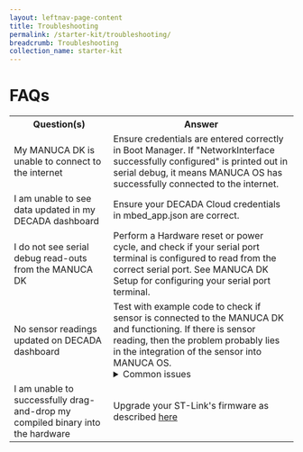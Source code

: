 ```yaml
---
layout: leftnav-page-content
title: Troubleshooting
permalink: /starter-kit/troubleshooting/
breadcrumb: Troubleshooting
collection_name: starter-kit
---
```


# FAQs

<table>
  <tr>
    <th>Question(s)</th>
    <th>Answer</th>
  </tr>
  <tr>
    <td>My MANUCA DK is unable to connect to the internet</td>
    <td>Ensure credentials are entered correctly in Boot Manager. If "NetworkInterface successfully configured" is printed out in serial debug, it means MANUCA OS has successfully connected to the internet.</td>
  </tr>
  <tr>
    <td>I am unable to see data updated in my DECADA dashboard</td>
    <td>Ensure your DECADA Cloud credentials in mbed_app.json are correct.</td>
  </tr>
  <tr>
    <td>I do not see serial debug read-outs from the MANUCA DK</td>
    <td>Perform a Hardware reset or power cycle, and check if your serial port terminal is configured to read from the correct serial port. See MANUCA DK Setup for configuring your serial port terminal.</td>
  </tr>
  <tr>
    <td>No sensor readings updated on DECADA dashboard</td>
    <td>Test with example code to check if sensor is connected to the MANUCA DK and functioning. If there is sensor reading, then the problem probably lies in the integration of the sensor into MANUCA OS. <details> <summary> Common issues </summary> - Polling the sensor faster than the sensor's measurement rate, resulting in no new available data; increase the sensor_thread sleep time to allow the sensor to measure a new set of data before reading the sensor <br><br> - Wrong I<sup>2</sup>C address used for I<sup>2</sup>C sensor; make sure the I<sup>2</sup>C address used in the sensor driver tallies with the address given in the sensor datasheet and the hardware configuration of the sensor's address (for sensors with multiple I<sup>2</sup>C address) <br><br> - I<sup>2</sup>C port pin name assigned to sensor is different from connected pins on the actual MANUCA DK. See Reference for External Sensor Connectors for the pin names available for external sensor connections. </details></td>
  </tr>
  <tr>
    <td>I am unable to successfully drag-and-drop my compiled binary into the hardware</td>
    <td>Upgrade your ST-Link's firmware as described <a href="https://www.st.com/content/st_com/en/products/development-tools/software-development-tools/stm32-software-development-tools/stm32-programmers/stsw-link007.html">here</a></td>
  </tr>
</table>
